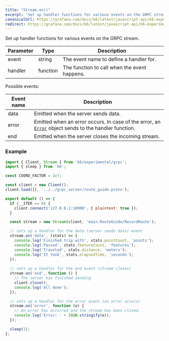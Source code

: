 ```yaml
---
title: "Stream.on()"
excerpt: 'Set up handler functions for various events on the GRPC stream.'
canonicalUrl: https://grafana.com/docs/k6/latest/javascript-api/k6-experimental/grpc/stream/stream-on/
redirect: https://grafana.com/docs/k6/latest/javascript-api/k6-experimental/grpc/stream/stream-on/
---
```


Set up handler functions for various events on the GRPC stream.

| Parameter | Type     | Description                                  |
| --------- | -------- | -------------------------------------------- |
| event     | string   | The event name to define a handler for.     |
| handler  | function | The function to call when the event happens. |

Possible events:

| Event name | Description |
| --------- | -------- |
| data       | Emitted when the server sends data. |
| error    | Emitted when an error occurs. In case of the error, an [`Error`](/javascript-api/k6-experimental/grpc/stream/error/) object sends to the handler function.|
| end      | Emitted when the server closes the incoming stream.  |


### Example

<div class="code-group" data-props='{"labels": ["Simple example"], "lineNumbers": [true]}'>

```javascript
import { Client, Stream } from 'k6/experimental/grpc';
import { sleep } from 'k6';

const COORD_FACTOR = 1e7;

const client = new Client();
client.load([], '../../grpc_server/route_guide.proto');

export default () => {
  if (__ITER == 0) {
    client.connect('127.0.0.1:10000', { plaintext: true });
  }

  const stream = new Stream(client, 'main.RouteGuide/RecordRoute');

  // sets up a handler for the data (server sends data) event 
  stream.on('data', (stats) => {
    console.log('Finished trip with', stats.pointCount, 'points');
    console.log('Passed', stats.featureCount, 'features');
    console.log('Traveled', stats.distance, 'meters');
    console.log('It took', stats.elapsedTime, 'seconds');
  });
  
  // sets up a handler for the end event (stream closes)
  stream.on('end', function () {
    // The server has finished sending
    client.close();
    console.log('All done');
  });

  // sets up a handler for the error event (an error occurs)
  stream.on('error', function (e) {
    // An error has occurred and the stream has been closed.
    console.log('Error: ' + JSON.stringify(e));
  });

  sleep(1);
};
```
</div>
